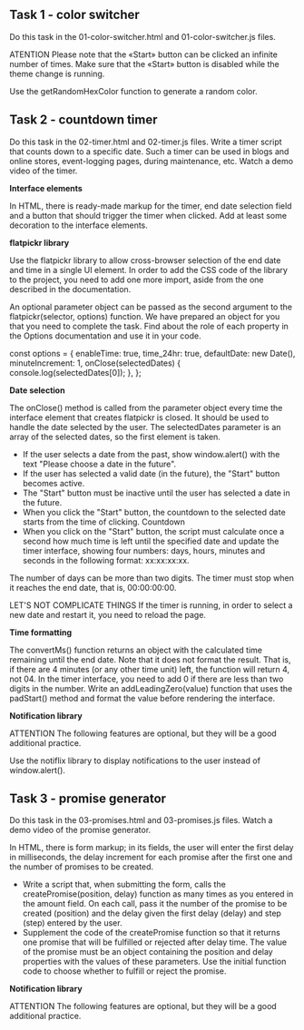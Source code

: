 ## Task 1 - color switcher

Do this task in the 01-color-switcher.html and 01-color-switcher.js files. 

ATENTION
Please note that the «Start» button can be clicked an infinite number of times. Make sure that the «Start» button is disabled while the theme change is running.

Use the getRandomHexColor function to generate a random color.

## Task 2 - countdown timer

Do this task in the 02-timer.html and 02-timer.js files. Write a timer script that counts down to a specific date. Such a timer can be used in blogs and online stores, event-logging pages, during maintenance, etc. Watch a demo video of the timer.

**Interface elements**

In HTML, there is ready-made markup for the timer, end date selection field and a button that should trigger the timer when clicked. Add at least some decoration to the interface elements.

**flatpickr library**

Use the flatpickr library to allow cross-browser selection of the end date and time in a single UI element. In order to add the CSS code of the library to the project, you need to add one more import, aside from the one described in the documentation.

An optional parameter object can be passed as the second argument to the flatpickr(selector, options) function. We have prepared an object for you that you need to complete the task. Find about the role of each property in the Options documentation and use it in your code.

const options = {
  enableTime: true,
  time_24hr: true,
  defaultDate: new Date(),
  minuteIncrement: 1,
  onClose(selectedDates) {
    console.log(selectedDates[0]);
  },
};

**Date selection**

The onClose() method is called from the parameter object every time the interface element that creates flatpickr is closed. It should be used to handle the date selected by the user. The selectedDates parameter is an array of the selected dates, so the first element is taken.

- If the user selects a date from the past, show window.alert() with the text "Please choose a date in the future".
- If the user has selected a valid date (in the future), the "Start" button becomes active.
- The "Start" button must be inactive until the user has selected a date in the future.
- When you click the "Start" button, the countdown to the selected date starts from the time of clicking.
Countdown
- When you click on the "Start" button, the script must calculate once a second how much time is left until the specified date and update the timer interface, showing four numbers: days, hours, minutes and seconds in the following format: xx:xx:xx:xx.

The number of days can be more than two digits.
The timer must stop when it reaches the end date, that is, 00:00:00:00.

LET'S NOT COMPLICATE THINGS
If the timer is running, in order to select a new date and restart it, you need to reload the page.

**Time formatting**

The convertMs() function returns an object with the calculated time remaining until the end date. Note that it does not format the result. That is, if there are 4 minutes (or any other time unit) left, the function will return 4, not 04. In the timer interface, you need to add 0 if there are less than two digits in the number. Write an addLeadingZero(value) function that uses the padStart() method and format the value before rendering the interface.

**Notification library**

ATTENTION
The following features are optional, but they will be a good additional practice.

Use the notiflix library to display notifications to the user instead of window.alert().

## Task 3 - promise generator

Do this task in the 03-promises.html and 03-promises.js files. Watch a demo video of the promise generator.

In HTML, there is form markup; in its fields, the user will enter the first delay in milliseconds, the delay increment for each promise after the first one and the number of promises to be created.

- Write a script that, when submitting the form, calls the createPromise(position, delay) function as many times as you entered in the amount field. On each call, pass it the number of the promise to be created (position) and the delay given the first delay (delay) and step (step) entered by the user.
- Supplement the code of the createPromise function so that it returns one promise that will be fulfilled or rejected after delay time. The value of the promise must be an object containing the position and delay properties with the values of these parameters. Use the initial function code to choose whether to fulfill or reject the promise.

**Notification library**

ATTENTION
The following features are optional, but they will be a good additional practice.
